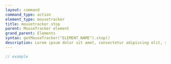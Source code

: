 ```yaml
---
layout: command
command_type: action
element_type: mousetracker
title: mousetracker.stop
parent: MouseTracker element
grand_parent: Elements
syntax: getMouseTracker("ELEMENT_NAME").stop()
description: Lorem ipsum dolor sit amet, consectetur adipiscing elit, sed do eiusmod tempor incididunt ut labore et dolore magna aliqua. Ut enim ad minim veniam, quis nostrud exercitation ullamco laboris nisi ut aliquip ex ea commodo consequat.
---
```


```javascript
// example
```